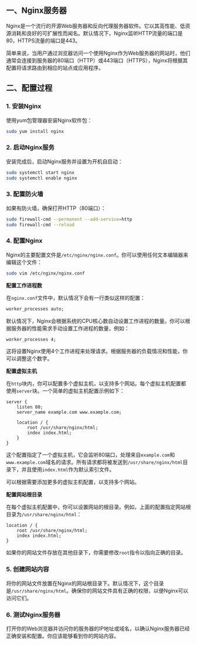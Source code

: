 ## 一、Nginx服务器

Nginx是一个流行的开源Web服务器和反向代理服务器软件。它以其高性能、低资源消耗和良好的可扩展性而闻名。默认情况下，Nginx监听HTTP流量的端口是80，HTTPS流量的端口是443。

简单来说，当用户通过浏览器访问一个使用Nginx作为Web服务器的网站时，他们通常会连接到服务器的80端口（HTTP）或443端口（HTTPS），Nginx将根据其配置将请求路由到相应的站点或应用程序。

## 二、配置过程

### 1. 安装Nginx

使用yum包管理器安装Nginx软件包：

```bash
sudo yum install nginx
```

### 2. 启动Nginx服务

安装完成后，启动Nginx服务并设置为开机自启动：

```bash
sudo systemctl start nginx
sudo systemctl enable nginx
```

### 3. 配置防火墙

如果有防火墙，确保打开HTTP（80端口）：

```bash
sudo firewall-cmd --permanent --add-service=http
sudo firewall-cmd --reload
```

### 4. 配置Nginx

Nginx的主要配置文件是`/etc/nginx/nginx.conf`。你可以使用任何文本编辑器来编辑这个文件：

```bash
sudo vim /etc/nginx/nginx.conf
```

**配置工作进程数**

在`nginx.conf`文件中，默认情况下会有一行类似这样的配置：

```makefile
worker_processes auto;
```

默认情况下，Nginx会根据系统的CPU核心数自动设置工作进程的数量。你可以根据服务器的性能需求手动设置工作进程的数量，例如：

```makefile
worker_processes 4;
```

这将设置Nginx使用4个工作进程来处理请求。根据服务器的负载情况和性能，你可以调整这个数字。

**配置虚拟主机**

在`http`块内，你可以配置多个虚拟主机，以支持多个网站。每个虚拟主机配置都使用`server`块。一个简单的虚拟主机配置示例如下：

```
server {
    listen 80;
    server_name example.com www.example.com;

    location / {
        root /usr/share/nginx/html;
        index index.html;
    }
}
```

这个配置指定了一个虚拟主机，它会监听80端口，处理来自`example.com`和`www.example.com`域名的请求。所有请求都将被发送到`/usr/share/nginx/html`目录下，并且使用`index.html`作为默认索引文件。

可以根据需要添加更多的虚拟主机配置，以支持多个网站。

**配置网站根目录**

在每个虚拟主机配置中，你可以设置网站的根目录。例如，上面的配置指定网站根目录为`/usr/share/nginx/html`：

```
location / {
    root /usr/share/nginx/html;
    index index.html;
}
```

如果你的网站文件存放在其他目录下，你需要修改`root`指令以指向正确的目录。

### 5. 创建网站内容

将你的网站文件放置在Nginx的网站根目录下。默认情况下，这个目录是`/usr/share/nginx/html`。确保你的网站文件具有正确的权限，以便Nginx可以访问它们。

### 6. 测试Nginx服务器

打开你的Web浏览器并访问你的服务器的IP地址或域名，以确认Nginx服务器已经正确安装和配置。你应该能够看到你的网站内容。
